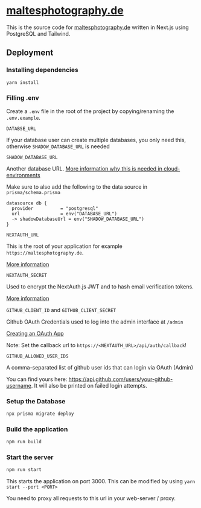 # [maltesphotography.de](https://maltesphotography.de/)

This is the source code for [maltesphotography.de](https://maltesphotography.de/) written in Next.js using PostgreSQL and Tailwind.

## Deployment

### Installing dependencies

```bash
yarn install
```

### Filling .env

Create a `.env` file in the root of the project by copying/renaming the `.env.example`.

`DATABSE_URL`

If your database user can create multiple databases, you only need this, otherwise `SHADOW_DATABASE_URL` is needed

`SHADOW_DATABASE_URL`

Another database URL. [More information why this is needed in cloud-environments](https://www.prisma.io/docs/concepts/components/prisma-migrate/shadow-database#cloud-hosted-shadow-databases-must-be-created-manually)

Make sure to also add the following to the data source in `prisma/schema.prisma`

```
datasource db {
  provider          = "postgresql"
  url               = env("DATABASE_URL")
  -> shadowDatabaseUrl = env("SHADOW_DATABASE_URL")
}
```

`NEXTAUTH_URL`

This is the root of your application for example `https://maltesphotography.de`.

[More information](https://next-auth.js.org/configuration/options#nextauth_url)

`NEXTAUTH_SECRET`

Used to encrypt the NextAuth.js JWT and to hash email verification tokens.

[More information](https://next-auth.js.org/configuration/options#nextauth_secret)

`GITHUB_CLIENT_ID` and `GITHUB_CLIENT_SECRET`

Github OAuth Credentials used to log into the admin interface at `/admin`

[Creating an OAuth App](https://docs.github.com/en/developers/apps/building-oauth-apps/creating-an-oauth-app)

Note: Set the callback url to `https://<NEXTAUTH_URL>/api/auth/callback`!

`GITHUB_ALLOWED_USER_IDS`

A comma-separated list of github user ids that can login via OAuth (Admin)

You can find yours here: https://api.github.com/users/your-github-username. It will also be printed on failed login attempts.

### Setup the Database

```bash
npx prisma migrate deploy
```

### Build the application

```bash
npm run build
```

### Start the server

```bash
npm run start
```

This starts the application on port 3000. This can be modified by using `yarn start --port <PORT>`

You need to proxy all requests to this url in your web-server / proxy.

